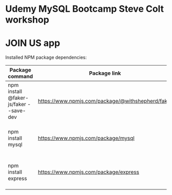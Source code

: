 # Udemy MySQL Bootcamp Steve Colt workshop

# JOIN US app

Installed NPM package dependencies:

| Package command                        | Package link                                      | Description                                                   |
| -------------------------------------- | ------------------------------------------------- | ------------------------------------------------------------- |
| npm install @faker-js/faker --save-dev | https://www.npmjs.com/package/@withshepherd/faker | Create gizillion instance of fake data for our mysql database |
| npm install mysql                      | https://www.npmjs.com/package/mysql               | A node package that bridges mySQL and NodeJS                  |
| npm install express                    | https://www.npmjs.com/package/express             | Fast, unopinionated, minimalist web framework for node        |
